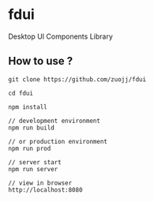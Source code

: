 # fdui
Desktop UI Components Library


## How to use ?
```
git clone https://github.com/zuojj/fdui

cd fdui

npm install

// development environment
npm run build

// or production environment
npm run prod

// server start
npm run server

// view in browser
http://localhost:8080

```